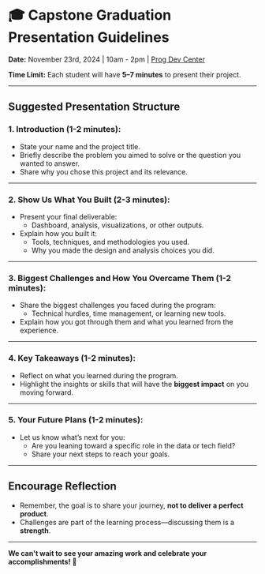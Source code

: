 # 🎓 Capstone Graduation Presentation Guidelines

**Date:** November 23rd, 2024 | 10am - 2pm | [Prog Dev Center](https://maps.app.goo.gl/BXgR83ABid8ZjS5HA) 

**Time Limit:** Each student will have **5–7 minutes** to present their project.

---

## **Suggested Presentation Structure**

### 1. **Introduction (1-2 minutes):**
   - State your name and the project title.
   - Briefly describe the problem you aimed to solve or the question you wanted to answer.
   - Share why you chose this project and its relevance.

---

### 2. **Show Us What You Built (2-3 minutes):**
   - Present your final deliverable:
     - Dashboard, analysis, visualizations, or other outputs.
   - Explain how you built it:
     - Tools, techniques, and methodologies you used.
     - Why you made the design and analysis choices you did.

---

### 3. **Biggest Challenges and How You Overcame Them (1-2 minutes):**
   - Share the biggest challenges you faced during the program:
     - Technical hurdles, time management, or learning new tools.
   - Explain how you got through them and what you learned from the experience.

---

### 4. **Key Takeaways (1-2 minutes):**
   - Reflect on what you learned during the program.
   - Highlight the insights or skills that will have the **biggest impact** on you moving forward.

---

### 5. **Your Future Plans (1-2 minutes):**
   - Let us know what’s next for you:
     - Are you leaning toward a specific role in the data or tech field?
     - Share your next steps to reach your goals.

---

## **Encourage Reflection**
- Remember, the goal is to share your journey, **not to deliver a perfect product**.
- Challenges are part of the learning process—discussing them is a **strength**.

---

**We can't wait to see your amazing work and celebrate your accomplishments! 🎉**
